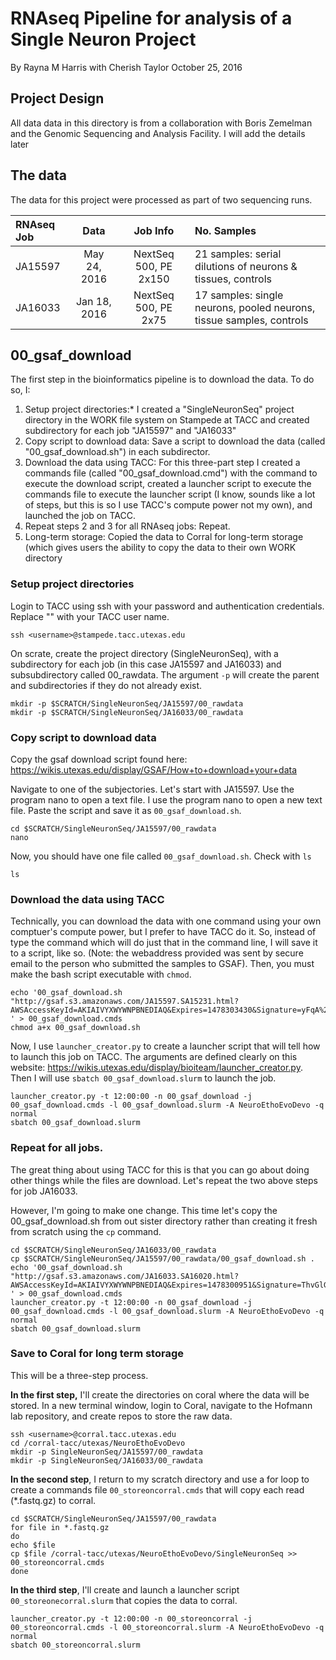 # RNAseq Pipeline for analysis of a Single Neuron Project
By Rayna M Harris with Cherish Taylor
October 25, 2016

## Project Design
All data data in this directory is from a collaboration with Boris Zemelman and the Genomic Sequencing and Analysis Facility. I will add the details later

## The data
The data for this project were processed as part of two sequencing runs.

| RNAseq Job | Data | Job Info | No. Samples |
| :--- | :---: | :---: | :--- |
JA15597 | May 24, 2016 | NextSeq 500, PE 2x150 |21 samples: serial dilutions of neurons & tissues, controls |
JA16033 | Jan 18, 2016 | NextSeq 500, PE 2x75 |17 samples: single neurons, pooled neurons, tissue samples, controls |


## 00_gsaf_download

The first step in the bioinformatics pipeline is to download the data. To do so, I:
1. Setup project directories:* I created a "SingleNeuronSeq" project directory in the WORK file system on Stampede at TACC and created subdirectory for each job "JA15597" and "JA16033"
2. Copy script to download data: Save a script to download the data (called "00_gsaf_download.sh") in each subdirector. 
3. Download the data using TACC: For this three-part step I created a commands file (called "00_gsaf_download.cmd") with the command to execute the download script,  created a launcher script to execute the commands file to execute the launcher script (I know, sounds like a lot of steps, but this is so I use TACC's compute power not my own), and launched the job on TACC.
4. Repeat steps 2 and 3 for all RNAseq jobs: Repeat. 
5. Long-term storage: Copied the data to Corral for long-term storage (which gives users the ability to copy the data to their own WORK directory

### Setup project directories 

Login to TACC using ssh with your password and authentication credentials. Replace "<username>" with your TACC user name. 

~~~ {.bash}
ssh <username>@stampede.tacc.utexas.edu
~~~

On scrate, create the project directory (SingleNeuronSeq), with a subdirectory for each job (in this case JA15597 and JA16033) and subsubdirectory called 00_rawdata. The argument `-p` will create the parent and subdirectories if they do not already exist.

~~~ {.bash}
mkdir -p $SCRATCH/SingleNeuronSeq/JA15597/00_rawdata
mkdir -p $SCRATCH/SingleNeuronSeq/JA16033/00_rawdata
~~~

### Copy script to download data 

Copy the gsaf download script found here:  https://wikis.utexas.edu/display/GSAF/How+to+download+your+data 

Navigate to one of the subjectories. Let's start with JA15597. Use the program nano to open a text file.  I use the program nano to open a new text file. Paste the script and save it as `00_gsaf_download.sh`.

~~~ {.bash}
cd $SCRATCH/SingleNeuronSeq/JA15597/00_rawdata
nano
~~~ 

Now, you should have one file called `00_gsaf_download.sh`. Check with `ls`

~~~ {.bash}
ls
~~~ 

### Download the data using TACC
Technically, you can download the data with one command using your own comptuer's compute power, but I prefer to have TACC do it. So, instead of type the command which will do just that in the command line, I will save it to a script, like so. (Note: the webaddress provided was sent by secure email to the person who submitted the samples to GSAF). Then, you must make the bash script executable with `chmod`.

~~~ {.bash}
echo '00_gsaf_download.sh "http://gsaf.s3.amazonaws.com/JA15597.SA15231.html?AWSAccessKeyId=AKIAIVYXWYWNPBNEDIAQ&Expires=1478303430&Signature=yFqA%2FQ54MsBIfp%2Fuv1RbMewBulU%3D" ' > 00_gsaf_download.cmds
chmod a+x 00_gsaf_download.sh
~~~

Now, I use `launcher_creator.py` to create a launcher script that will tell how to launch this job on TACC. The arguments are defined clearly on this website: https://wikis.utexas.edu/display/bioiteam/launcher_creator.py. Then I will use `sbatch 00_gsaf_download.slurm` to launch the job.

~~~ {.bash}
launcher_creator.py -t 12:00:00 -n 00_gsaf_download -j 00_gsaf_download.cmds -l 00_gsaf_download.slurm -A NeuroEthoEvoDevo -q normal
sbatch 00_gsaf_download.slurm
~~~

### Repeat for all jobs. 
The great thing about using TACC for this is that you can go about doing other things while the files are download. Let's repeat the two above steps for job JA16033. 

However, I'm going to make one change. This time let's copy the 00_gsaf_download.sh from out sister directory rather than creating it fresh from scratch using the `cp` command.

~~~ {.bash}
cd $SCRATCH/SingleNeuronSeq/JA16033/00_rawdata
cp $SCRATCH/SingleNeuronSeq/JA15597/00_rawdata/00_gsaf_download.sh .
echo '00_gsaf_download.sh "http://gsaf.s3.amazonaws.com/JA16033.SA16020.html?AWSAccessKeyId=AKIAIVYXWYWNPBNEDIAQ&Expires=1478300951&Signature=ThvGlG6pvx9rzMxXCNmFyjhSYkw%3D" ' > 00_gsaf_download.cmds
launcher_creator.py -t 12:00:00 -n 00_gsaf_download -j 00_gsaf_download.cmds -l 00_gsaf_download.slurm -A NeuroEthoEvoDevo -q normal
sbatch 00_gsaf_download.slurm
~~~ 

### Save to Coral for long term storage

This will be a three-step process. 

**In the first step,** I'll create the directories on coral where the data will be stored. In a new terminal window, login to Coral, navigate to the Hofmann lab repository, and create repos to store the raw data. 

~~~ {.bash}
ssh <username>@corral.tacc.utexas.edu
cd /corral-tacc/utexas/NeuroEthoEvoDevo
mkdir -p SingleNeuronSeq/JA15597/00_rawdata
mkdir -p SingleNeuronSeq/JA16033/00_rawdata
~~~ 

**In the second step**, I return to my scratch directory and use a for loop to create a commands file `00_storeoncorral.cmds` that will copy each read (*.fastq.gz) to corral. 

~~~ {.bash}
cd $SCRATCH/SingleNeuronSeq/JA15597/00_rawdata
for file in *.fastq.gz
do
echo $file
cp $file /corral-tacc/utexas/NeuroEthoEvoDevo/SingleNeuronSeq >> 00_storeoncorral.cmds
done
~~~

**In the third step**, I'll create and launch a launcher script `00_storeonecorral.slurm` that copies the data to corral. 

~~~ {.bash}
launcher_creator.py -t 12:00:00 -n 00_storeoncorral -j 00_storeoncorral.cmds -l 00_storeoncorral.slurm -A NeuroEthoEvoDevo -q normal
sbatch 00_storeoncorral.slurm
~~~ 










